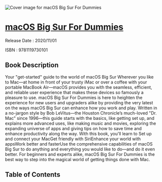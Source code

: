 ![Cover image for macOS Big Sur For Dummies](https://imgdetail.ebookreading.net/cover/cover/202109/EB9781119730101.jpg)

[macOS Big Sur For Dummies](https://ebookreading.net/view/book/macOS+Big+Sur+For+Dummies-EB9781119730101_1.html "macOS Big Sur For Dummies")
====================================================================================================================

Release Date : 2020/11/01

ISBN : 9781119730101

Book Description
-----------------

Your "get-started" guide to the world of macOS Big Sur
Wherever you like to Mac—at home in front of your trusty iMac or over a coffee with your portable MacBook Air—macOS provides you with the seamless, efficient, and reliable user experience that makes these devices so famously a pleasure to use. macOS Big Sur For Dummies is here to heighten the experience for new users and upgraders alike by providing the very latest on the ways macOS Big Sur can enhance how you work and play.
Written in a no-jargon style by Bob LeVitus—the Houston Chronicle’s much-loved "Dr. Mac" since 1996—this guide starts with the basics, like getting set up, and explains more advanced uses, like making music and movies, exploring the expanding universe of apps and giving tips on how to save time and enhance productivity along the way. With this book, you'll learn to
Set up and connect your MacGet friendly with SiriEnhance your world with appsWork better and fasterUse the comprehensive capabilities of macOS Big Sur to do anything and everything you would like to do—and do it even better. For beginners and experts alike, macOS Big Sur For Dummies is the best way to step into the magical world of getting things done with Mac.


Table of Contents
-----------------


